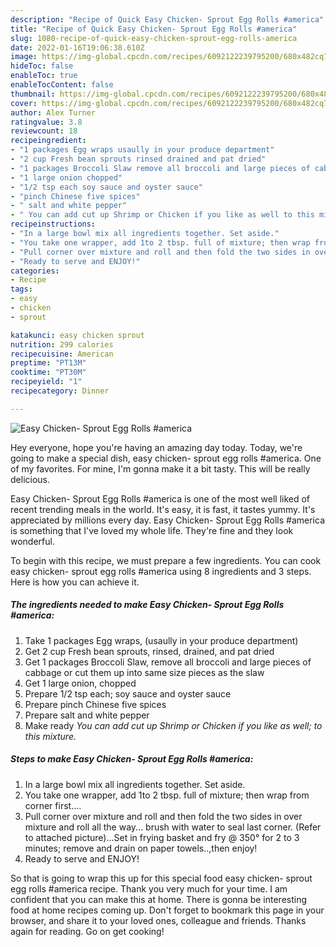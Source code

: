 ```yaml
---
description: "Recipe of Quick Easy Chicken- Sprout Egg Rolls #america"
title: "Recipe of Quick Easy Chicken- Sprout Egg Rolls #america"
slug: 1080-recipe-of-quick-easy-chicken-sprout-egg-rolls-america
date: 2022-01-16T19:06:38.610Z
image: https://img-global.cpcdn.com/recipes/6092122239795200/680x482cq70/easy-chicken-sprout-egg-rolls-america-recipe-main-photo.jpg
hideToc: false
enableToc: true
enableTocContent: false
thumbnail: https://img-global.cpcdn.com/recipes/6092122239795200/680x482cq70/easy-chicken-sprout-egg-rolls-america-recipe-main-photo.jpg
cover: https://img-global.cpcdn.com/recipes/6092122239795200/680x482cq70/easy-chicken-sprout-egg-rolls-america-recipe-main-photo.jpg
author: Alex Turner
ratingvalue: 3.8
reviewcount: 18
recipeingredient:
- "1 packages Egg wraps usaully in your produce department"
- "2 cup Fresh bean sprouts rinsed drained and pat dried"
- "1 packages Broccoli Slaw remove all broccoli and large pieces of cabbage or cut them up into same size pieces as the slaw"
- "1 large onion chopped"
- "1/2 tsp each soy sauce and oyster sauce"
- "pinch Chinese five spices"
- " salt and white pepper"
- " You can add cut up Shrimp or Chicken if you like as well to this mixture"
recipeinstructions:
- "In a large bowl mix all ingredients together. Set aside."
- "You take one wrapper, add 1to 2 tbsp. full of mixture; then wrap from corner first...."
- "Pull corner over mixture and roll and then fold the two sides in over mixture and roll all the way... brush with water to seal last corner. (Refer to attached picture)...Set in frying basket and fry @ 350° for 2 to 3 minutes; remove and drain on paper towels..,then enjoy!"
- "Ready to serve and ENJOY!"
categories:
- Recipe
tags:
- easy
- chicken
- sprout

katakunci: easy chicken sprout 
nutrition: 299 calories
recipecuisine: American
preptime: "PT13M"
cooktime: "PT30M"
recipeyield: "1"
recipecategory: Dinner

---
```



![Easy Chicken- Sprout Egg Rolls #america](https://img-global.cpcdn.com/recipes/6092122239795200/680x482cq70/easy-chicken-sprout-egg-rolls-america-recipe-main-photo.jpg)

Hey everyone, hope you're having an amazing day today. Today, we're going to make a special dish, easy chicken- sprout egg rolls #america. One of my favorites. For mine, I'm gonna make it a bit tasty. This will be really delicious.



Easy Chicken- Sprout Egg Rolls #america is one of the most well liked of recent trending meals in the world. It's easy, it is fast, it tastes yummy. It's appreciated by millions every day. Easy Chicken- Sprout Egg Rolls #america is something that I've loved my whole life. They're fine and they look wonderful.


To begin with this recipe, we must prepare a few ingredients. You can cook easy chicken- sprout egg rolls #america using 8 ingredients and 3 steps. Here is how you can achieve it.

<!--inarticleads1-->

##### The ingredients needed to make Easy Chicken- Sprout Egg Rolls #america:

1. Take 1 packages Egg wraps, (usaully in your produce department)
1. Get 2 cup Fresh bean sprouts, rinsed, drained, and pat dried
1. Get 1 packages Broccoli Slaw, remove all broccoli and large pieces of cabbage or cut them up into same size pieces as the slaw
1. Get 1 large onion, chopped
1. Prepare 1/2 tsp each; soy sauce and oyster sauce
1. Prepare pinch Chinese five spices
1. Prepare  salt and white pepper
1. Make ready  *You can add cut up Shrimp or Chicken if you like as well; to this mixture.*




<!--inarticleads2-->

##### Steps to make Easy Chicken- Sprout Egg Rolls #america:

1. In a large bowl mix all ingredients together. Set aside.
1. You take one wrapper, add 1to 2 tbsp. full of mixture; then wrap from corner first....
1. Pull corner over mixture and roll and then fold the two sides in over mixture and roll all the way... brush with water to seal last corner. (Refer to attached picture)...Set in frying basket and fry @ 350° for 2 to 3 minutes; remove and drain on paper towels..,then enjoy!
1. Ready to serve and ENJOY!



So that is going to wrap this up for this special food easy chicken- sprout egg rolls #america recipe. Thank you very much for your time. I am confident that you can make this at home. There is gonna be interesting food at home recipes coming up. Don't forget to bookmark this page in your browser, and share it to your loved ones, colleague and friends. Thanks again for reading. Go on get cooking!
